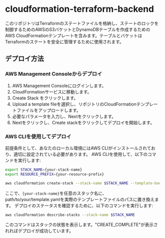 # cloudformation-terraform-backend

このリポジトリはTerraformのステートファイルを格納し、ステートのロックを制御するためのAWSのS3バケットとDynamoDBテーブルを作成するためのAWS CloudFormationテンプレートを含みます。テーブルとバケットはTerraformのステートを安全に管理するために使用されます。

## デプロイ方法

### AWS Management Consoleからデプロイ

1. AWS Management Consoleにログインします。
1. CloudFormationサービスに移動します。
1. Create Stack をクリックします。
1. Upload a template fileを選択し、リポジトリのCloudFormationテンプレートファイルをアップロードします。
1. 必要なパラメータを入力し、Nextをクリックします。
1. Nextをクリックし、Create stackをクリックしてデプロイを開始します。

### AWS CLIを使用してデプロイ

前提条件として、あなたのローカル環境にはAWS CLIがインストールされており、適切に設定されている必要があります。
AWS CLIを使用して、以下のコマンドを実行します:

```bash
export STACK_NAME={your-stack-name}
export RESOURCE_PREFIX={your-resource-prefix}
```

```bash
aws cloudformation create-stack --stack-name $STACK_NAME --template-body file://path/to/your/template.yaml --parameters ParameterKey=ResourceNamePrefix,ParameterValue=$RESOURCE_PREFIX
```

ここで、`{your-stack-name}`を任意のスタック名に、path/to/your/template.yamlを実際のテンプレートファイルのパスに置き換えます。
デプロイのステータスを確認するために、以下のコマンドを実行します:

```bash
aws cloudformation describe-stacks --stack-name $STACK_NAME
```

このコマンドはスタックの状態を表示します。"CREATE_COMPLETE"が表示されればデプロイが成功しています。
